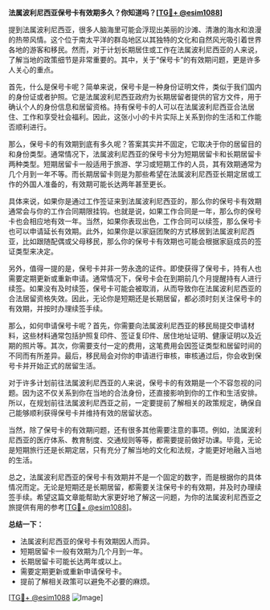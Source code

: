 **法属波利尼西亚保号卡有效期多久？你知道吗？[[TG💪+ @esim1088](https://t.me/s/esim1088)]**

提到法属波利尼西亚，很多人脑海里可能会浮现出美丽的沙滩、清澈的海水和浪漫的热带风情。这个位于南太平洋的群岛地区以其独特的文化和自然风光吸引着世界各地的游客和移民。然而，对于计划长期居住或工作在法属波利尼西亚的人来说，了解当地的政策细节是非常重要的。其中，关于“保号卡”的有效期问题，更是许多人关心的重点。

首先，什么是保号卡呢？简单来说，保号卡是一种身份证明文件，类似于我们国内的身份证或者护照。它是法属波利尼西亚政府为长期居留者提供的官方文件，用于确认个人的身份信息和居留资格。持有保号卡的人可以在法属波利尼西亚合法居住、工作和享受社会福利。因此，这张小小的卡片实际上关系到你的生活和工作能否顺利进行。

那么，保号卡的有效期到底有多久呢？答案其实并不固定，它取决于你的居留目的和身份类型。通常情况下，法属波利尼西亚的保号卡分为短期居留卡和长期居留卡两种类型。短期居留卡一般适用于旅游、学习或短期工作的人员，其有效期通常为几个月到一年不等。而长期居留卡则是为那些希望在法属波利尼西亚长期定居或工作的外国人准备的，有效期可能长达两年甚至更长。

具体来说，如果你是通过工作签证来到法属波利尼西亚的，那么你的保号卡有效期通常会与你的工作合同期限挂钩。也就是说，如果工作合同是一年，那么你的保号卡也会相应地有效一年。当然，如果你表现出色，工作合同可以续签，那么保号卡也可以申请延长有效期。此外，如果你是以家庭团聚的方式移居到法属波利尼西亚，比如跟随配偶或父母移民，那么你的保号卡有效期也可能会根据家庭成员的签证类型来决定。

另外，值得一提的是，保号卡并非一劳永逸的证件。即使获得了保号卡，持有人也需要定期更新或重新申请。通常情况下，保号卡会在到期前几个月提醒持有人进行续签。如果没有及时续签，保号卡可能会被取消，从而导致你在法属波利尼西亚的合法居留资格失效。因此，无论你是短期还是长期居留，都必须时刻关注保号卡的有效期，并按时办理续签手续。

那么，如何申请保号卡呢？首先，你需要向法属波利尼西亚的移民局提交申请材料，这些材料通常包括护照复印件、签证复印件、居住地址证明、健康证明以及近期的照片等。其次，你需要支付一定的费用，这笔费用会因签证类型和居留时间的不同而有所差异。最后，移民局会对你的申请进行审核，审核通过后，你会收到保号卡并开始正式的居留生活。

对于许多计划前往法属波利尼西亚的人来说，保号卡的有效期是一个不容忽视的问题。因为这不仅关系到你在当地的合法身份，还直接影响到你的工作和生活安排。所以，在规划前往法属波利尼西亚之前，一定要提前了解相关的政策规定，确保自己能够顺利获得保号卡并维持有效的居留状态。

当然，除了保号卡的有效期问题，还有很多其他需要注意的事项。例如，法属波利尼西亚的医疗体系、教育制度、交通规则等等，都需要提前做好功课。毕竟，无论是短期旅行还是长期定居，只有充分了解当地的文化和法规，才能更好地融入当地的生活。

总之，法属波利尼西亚的保号卡有效期并不是一个固定的数字，而是根据你的具体情况而定。无论是短期还是长期居留，都需要关注保号卡的有效期，并及时办理续签手续。希望这篇文章能帮助大家更好地了解这一问题，为你的法属波利尼西亚之旅提供有用的参考[[TG💪+ @esim1088](https://t.me/s/esim1088)]。

**总结一下：**
- 法属波利尼西亚的保号卡有效期因人而异。
- 短期居留卡一般有效期为几个月到一年。
- 长期居留卡可能长达两年或以上。
- 需要定期更新或重新申请保号卡。
- 提前了解相关政策可以避免不必要的麻烦。

[[TG💪+ @esim1088](https://t.me/s/esim1088) ![Image](https://i.postimg.cc/4NQfJmqS/Snipaste-2025-05-13-00-14-12.png)]
